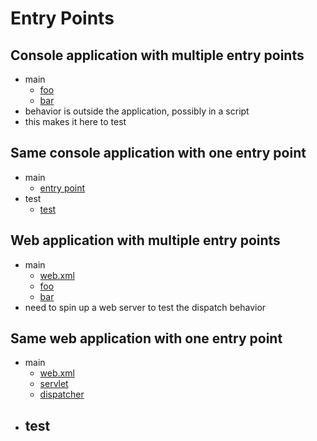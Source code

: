 # Entry Points

## Console application with multiple entry points
- main
    - [foo](console-two/src/main/scala/com/seanshubin/entrypoint/console/two/EntryPointFoo.scala)
    - [bar](console-two/src/main/scala/com/seanshubin/entrypoint/console/two/EntryPointBar.scala)
- behavior is outside the application, possibly in a script
- this makes it here to test

## Same console application with one entry point
- main
    - [entry point](console-one/src/main/scala/com/seanshubin/entrypoint/console/one/EntryPoint.scala)
- test
    - [test](console-one/src/test/scala/com/seanshubin/entrypoint/console/one/DispatcherTest.scala)

## Web application with multiple entry points
- main
    - [web.xml](web-two/src/main/webapp/WEB-INF/web.xml)
    - [foo](web-two/src/main/scala/com/seanshubin/entrypoint/web/two/FooServlet.scala)
    - [bar](web-two/src/main/scala/com/seanshubin/entrypoint/web/two/BarServlet.scala)
- need to spin up a web server to test the dispatch behavior

## Same web application with one entry point
- main
    - [web.xml](web-one/src/main/webapp/WEB-INF/web.xml)
    - [servlet](web-one/src/main/scala/com/seanshubin/entrypoint/web/one/EntryPointServlet.scala)
    - [dispatcher](web-one/src/main/scala/com/seanshubin/entrypoint/web/one/TopLevelDispatcher.scala)
- test
    - 